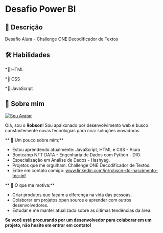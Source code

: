 # Desafio Power BI

## 📓 Descrição

Desafio Alura - Challenge ONE Decodificador de Textos

## 🛠 Habilidades

*🥇<i class="fa-brands fa-html5"></i> HTML

*🥈<i class="fa-brands fa-css3-alt"></i> CSS

*🥉<i class="fa-brands fa-js"></i> JavaScript
  
## 🚀 Sobre mim

[![Seu Avatar](https://avatars.githubusercontent.com/u/174292359?s=400&u=c7ed6bc153530cc7d19530aadef0c2bbb2a35891&v=4)](https://github.com/u/174292359?s=400&u=c7ed6bc153530cc7d19530aadef0c2bbb2a35891&v=4)

Olá, sou o **Robson**!  Sou apaixonado por desenvolvimento web e busco constantemente novas tecnologias para criar soluções inovadoras.

** 📌 Um pouco sobre mim:**

*  Estou aprendendo atualmente: JavaScript, HTML e CSS - Alura
*  Bootcamp NTT DATA - Engenharia de Dados com Python - DIO.
*  Especialização em Análise de Dados - Hashyag.
*  Projetos que me orgulham: Challenge ONE Decodificador de Textos.
*  Entre em contato comigo: www.linkedin.com/in/robson-do-nascimento-tec-inf

** 💪 O que me motiva:**

*  Criar produtos que façam a diferença na vida das pessoas.
*  Colaborar em projetos open source e aprender com outros desenvolvedores.
*  Estudar e me manter atualizado sobre as últimas tendências da área.

**Se você está procurando por um desenvolvedor para colaborar em um projeto, não hesite em entrar em contato!** 
